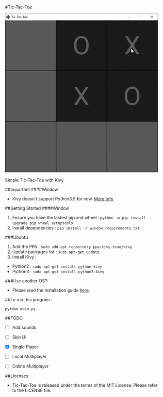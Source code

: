 #Tic-Tac-Toe

![Version 1.0](screenshot/ver1_0.gif)

Simple Tic-Tac-Toe with Kivy


##Important
####Window
- Kivy doesn't support Python3.5 for now. [More Info](https://kivy.org/docs/installation/installation-windows.html#install-win-dist)


##Getting Started
####Window
1. Ensure you have the lastest pip and wheel : `python -m pip install --upgrade pip wheel setuptools`
2. Install dependencies : `pip install -r window_requirements.txt`

###Ubuntu
1. Add the PPA : `sudo add-apt-repository ppa:kivy-team/kivy`
2. Update packages list : `sudo apt-get update`
3. Install Kivy :

- Python2 : `sudo apt-get install python-kivy`
- Python3 : `sudo apt-get install python3-kivy` 


###Use another OS?:
- Please read the installation guide [here](https://kivy.org/#download).


##To run this program :
```
python main.py
```


##TODO
- [ ] Add sounds
- [ ] Skin UI
- [x] Single Player
- [ ] Local Multiplayer
- [ ] Online Multiplayer


##Licenses
- Tic-Tac-Toe is released under the terms of the MIT License. Please refer to the LICENSE file.
